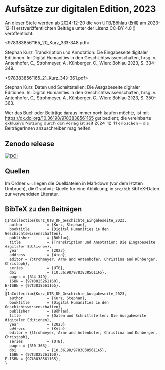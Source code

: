 # Aufsätze zur digitalen Edition, 2023

An dieser Stelle werden ab 2024-12-20 die von UTB/Böhlau (Brill) am 2023-12-11 erstveröffentlichten Beiträge unter der Lizenz CC-BY 4.0 (<LICENSE>) veröffentlicht: 

<9783838561165_20_Kurz_333-348.pdf>

Stephan Kurz: Transkription und Annotation: Die Eingabeseite digitaler Editionen. In: Digital Humanities in den Geschichtswissenschaften, hrsg. v. Antenhofer, C., Strohmeyer, A., Kühberger, C., Wien: Böhlau 2023, S. 334-349.

<9783838561165_21_Kurz_349-361.pdf>

Stephan Kurz: Daten und Schnittstellen: Die Ausgabeseite digitaler Editionen. In: Digital Humanities in den Geschichtswissenschaften, hrsg. v. Antenhofer, C., Strohmeyer, A., Kühberger, C., Wien: Böhlau 2023, S. 350-363.

Wer das Buch oder Beiträge daraus immer noch kaufen möchte, ist mit <https://dx.doi.org/10.36198/9783838561165> gut bedient; die vereinbarte exklusive Nutzung durch den Verlag ist seit 2024-12-11 erloschen – die BeiträgerInnen anzuschreiben mag helfen. 

## Zenodo release 

[![DOI](https://zenodo.org/badge/906423141.svg)](https://doi.org/10.5281/zenodo.14538334)

## Quellen

Im Ordner `src` liegen die Quelldateien in Markdown (vor dem letzten Umbruch), die Graphviz-Quelle für eine Abbildung; in `src/bib` BibTeX-Daten zur verwendeten Literatur. 


## BibTeX zu den Beiträgen

```
@InCollection{Kurz_UTB_DH_Geschichte_Eingabeseite_2023,
  author           = {Kurz, Stephan},
  booktitle        = {Digital Humanities in den Geschichtswissenschaften},
  publisher        = {Böhlau},
  title            = {Transkription und Annotation: Die Eingabeseite digitaler Editionen},
  year             = {2023},
  address          = {Wien},
  editor = {Strohmeyer, Arno and Antenhofer, Christina and Kühberger, Christoph},
  series           = {UTB},
  doi              = {10.36198/9783838561165},
  pages = {334-349},
  ISBN = {9783825261160},
E-ISBN = {9783838561165},
}
@InCollection{Kurz_UTB_DH_Geschichte_Ausgabeseite_2023,
  author           = {Kurz, Stephan},
  booktitle        = {Digital Humanities in den Geschichtswissenschaften},
  publisher        = {Böhlau},
  title            = {Daten und Schnittstellen: Die Ausgabeseite digitaler Editionen},
  year             = {2023},
  address          = {Köln},
  editor = {Strohmeyer, Arno and Antenhofer, Christina and Kühberger, Christoph},
  series           = {UTB},
  pages = {350-363},
  doi              = {10.36198/9783838561165},
  ISBN = {9783825261160},
E-ISBN = {9783838561165},
}
```


